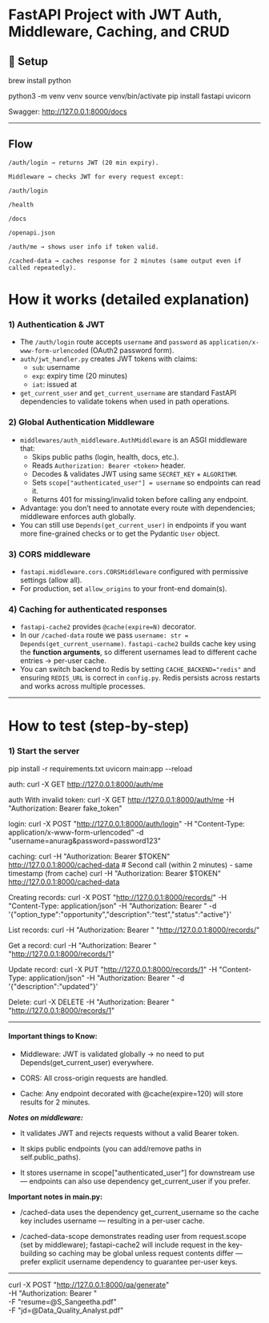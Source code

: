 # FastAPI Project with JWT Auth, Middleware, Caching, and CRUD

## 🔧 Setup

brew install python

python3 -m venv venv
source venv/bin/activate
pip install fastapi uvicorn


Swagger:
    http://127.0.0.1:8000/docs


---

## Flow 

    /auth/login → returns JWT (20 min expiry).

    Middleware → checks JWT for every request except:

    /auth/login

    /health

    /docs

    /openapi.json

    /auth/me → shows user info if token valid.

    /cached-data → caches response for 2 minutes (same output even if called repeatedly).




# How it works (detailed explanation)

### 1) Authentication & JWT
- The `/auth/login` route accepts `username` and `password` as `application/x-www-form-urlencoded` (OAuth2 password form).
- `auth/jwt_handler.py` creates JWT tokens with claims:
  - `sub`: username
  - `exp`: expiry time (20 minutes)
  - `iat`: issued at
- `get_current_user` and `get_current_username` are standard FastAPI dependencies to validate tokens when used in path operations.

### 2) Global Authentication Middleware
- `middlewares/auth_middleware.AuthMiddleware` is an ASGI middleware that:
  - Skips public paths (login, health, docs, etc.).
  - Reads `Authorization: Bearer <token>` header.
  - Decodes & validates JWT using same `SECRET_KEY` + `ALGORITHM`.
  - Sets `scope["authenticated_user"] = username` so endpoints can read it.
  - Returns 401 for missing/invalid token before calling any endpoint.
- Advantage: you don’t need to annotate every route with dependencies; middleware enforces auth globally.
- You can still use `Depends(get_current_user)` in endpoints if you want more fine-grained checks or to get the Pydantic `User` object.

### 3) CORS middleware
- `fastapi.middleware.cors.CORSMiddleware` configured with permissive settings (allow all).
- For production, set `allow_origins` to your front-end domain(s).

### 4) Caching for authenticated responses
- `fastapi-cache2` provides `@cache(expire=N)` decorator.
- In our `/cached-data` route we pass `username: str = Depends(get_current_username)`. `fastapi-cache2` builds cache key using the **function arguments**, so different usernames lead to different cache entries → per-user cache.
- You can switch backend to Redis by setting `CACHE_BACKEND="redis"` and ensuring `REDIS_URL` is correct in `config.py`. Redis persists across restarts and works across multiple processes.

---

# How to test (step-by-step)

### 1) Start the server


pip install -r requirements.txt
uvicorn main:app --reload


auth:
    curl -X GET http://127.0.0.1:8000/auth/me

auth With invalid token:
    curl -X GET http://127.0.0.1:8000/auth/me -H "Authorization: Bearer fake_token"


login:
    curl -X POST "http://127.0.0.1:8000/auth/login" -H "Content-Type: application/x-www-form-urlencoded" -d "username=anurag&password=password123"


caching:
    curl -H "Authorization: Bearer $TOKEN" http://127.0.0.1:8000/cached-data
    # Second call (within 2 minutes) - same timestamp (from cache)
    curl -H "Authorization: Bearer $TOKEN" http://127.0.0.1:8000/cached-data


Creating records:
    curl -X POST "http://127.0.0.1:8000/records/" -H "Content-Type: application/json" -H "Authorization: Bearer <TOKEN>" -d '{"option_type":"opportunity","description":"test","status":"active"}'


List records:
    curl -H "Authorization: Bearer <TOKEN>" "http://127.0.0.1:8000/records/"


Get a record:
    curl -H "Authorization: Bearer <TOKEN>" "http://127.0.0.1:8000/records/1"


Update record:
    curl -X PUT "http://127.0.0.1:8000/records/1" -H "Content-Type: application/json" -H "Authorization: Bearer <TOKEN>" -d '{"description":"updated"}'


Delete:
    curl -X DELETE -H "Authorization: Bearer <TOKEN>" "http://127.0.0.1:8000/records/1"

---

#### Important things to Know: 

+ Middleware: JWT is validated globally → no need to put Depends(get_current_user) everywhere.

+ CORS: All cross-origin requests are handled.

+ Cache: Any endpoint decorated with @cache(expire=120) will store results for 2 minutes.


***Notes on middleware:***

+ It validates JWT and rejects requests without a valid Bearer token.

+ It skips public endpoints (you can add/remove paths in self.public_paths).

+ It stores username in scope["authenticated_user"] for downstream use — endpoints can also use dependency get_current_user if you prefer.


**Important notes in main.py:**

+ /cached-data uses the dependency get_current_username so the cache key includes username — resulting in a per-user cache.

+ /cached-data-scope demonstrates reading user from request.scope (set by middleware); fastapi-cache2 will include request in the key-building so caching may be global unless request contents differ — prefer explicit username dependency to guarantee per-user keys.


---

curl -X POST "http://127.0.0.1:8000/qa/generate" \
  -H "Authorization: Bearer <TOKAN>" \
  -F "resume=@S_Sangeetha.pdf" \
  -F "jd=@Data_Quality_Analyst.pdf"